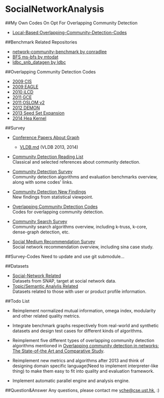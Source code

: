 # SocialNetworkAnalysis
##My Own Codes On Opt For Overlapping Community Detection
- [Local-Based Overlapping-Community-Detection-Codes](./Codes-Yche)

##Benchmark Related Repositories    
- [network-community-benchmark by conradlee](https://github.com/conradlee/network-community-benchmark)    
- [BFS ms-bfs by mtodat](https://github.com/mtodat/ms-bfs)       
- [ldbc_snb_datagen by ldbc](https://github.com/ldbc/ldbc_snb_datagen)    

##Overlapping Community Detection Codes
- [2009 CIS](./Overlapping-Community-Detection/2009-Connected-Iterative-Scan)   
- [2009 EAGLE](./Overlapping-Community-Detection/2009-EAGLE)  
- [2010 iLCD](./Overlapping-Community-Detection/2010-iLCD)  
- [2011 GCE](./Overlapping-Community-Detection/2011-GCE)  
- [2011 OSLOM v2](./Overlapping-Community-Detection/2011-GCE)  
- [2012 DEMON](./Overlapping-Community-Detection/2012-DEMON)
- [2013 Seed Set Expansion](./Overlapping-Community-Detection/2013-Seed-Set-Expansion)  
- [2014 Hea Kernel](./Overlapping-Community-Detection/2014-Heat-Kernel)  

##Survey
- [Conference Papers About Graph](./Survey/Conference-Papers-About-Graph)  
	- [VLDB.md](./Survey/Conference-Papers-About-Graph/VLDB.md) (VLDB 2013, 2014)  

- [Community Detection Reading List](./Survey/Community-Detection-Reading-List.md)  
	Classical and selected references about community detection.  

- [Community Detection Survey](./Survey/Community-Detection-Survey.md)  
	Community detection algorithms and evaluation benchmarks overview, along with some codes' links.  

- [Community Detection New Findings](./Survey/Community-Detection-New-Findings.md)    
	New findings from statistical viewpoint.  

- [Overlapping Community Detection Codes](./Survey/Overlapping-Community-Detection-Codes.md)  
	Codes for overlapping community detection.

- [Community Search Survey](./Survey/Community-Search-Survey.md)  
	Community search algorithms overview, including k-truss, k-core, dense-graph detection, etc.  

- [Social Medium Recommendation Survey](./Survey/Social-Media-Recommendation.md)  
	Social network recommendation overview, including sina case study.  

##Survey-Codes
Need to update and use git submodule...

##Datasets
- [Social-Network Related](./Dataset/social_network)    
  Datasets from SNAP, target at social network data.  
- [Topic/Semantic Analylis Related](./Dataset/TopicOrSemanticAnalylis)    
	Datasets related to those with user or product profile information.  

##Todo List
- Reimplement normalized mutual information, omega index, modularity and other related quality metrics.  

- Integrate benchmark graphs respectively from real-world and synthetic datasets and design test cases for different kinds of algorithms.  

- Reimplement five different types of overlapping community detection algorithms mentioned in [Overlapping community detection in networks: The State-of-the Art and Comparative Study](http://dl.acm.org/citation.cfm?id=2501657).  

- Reimplement new metrics and algorithms after 2013 and think of designing domain specific language(Need to implement interpreter-like thing) to make them easy to fit into quality and evaluation framework.  

- Implement automatic parallel engine and analysis engine.  

##Question&Answer
Any questions, please contact me yche@cse.ust.hk, :)
